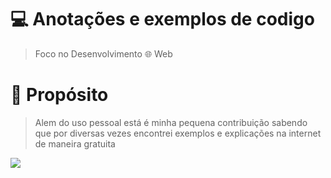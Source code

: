 # 💻 **Anotações e exemplos de codigo**

> Foco no Desenvolvimento 🌐 Web

# 🚀 **Propósito**
> Alem do uso pessoal está é minha pequena contribuição sabendo que por diversas vezes encontrei exemplos e explicações na internet de maneira gratuita

<img src="https://cdn.dribbble.com/users/2401141/screenshots/5487982/developers-gif-showcase.gif">